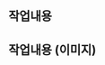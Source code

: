 <!--
코드를 변경한 경우 어떤 부분을 변경했는지 구체적으로 작성
스크린샷의 경우 UI의 변경이 있었거나 UI를 수정한 경우 작성하고 아니면 비워두기
-->
## 작업내용

## 작업내용 (이미지)
